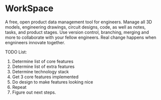 # WorkSpace
A free, open product data management tool for engineers. Manage all 3D models, engineering drawings, circuit designs, code, as well as notes, tasks, and product stages. Use version control, branching, merging and more to collaborate with your fellow engineers. Real change happens when engnineers innovate together.


TODO List:

1. Determine list of core features
2. Determine list of extra features
3. Determine technology stack
4. Get 3 core features implemented
5. Do design to make features looking nice
6. Repeat
7. Figure out next steps.
